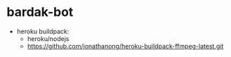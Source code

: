 # bardak-bot

* heroku buildpack:
  * heroku/nodejs
  * https://github.com/jonathanong/heroku-buildpack-ffmpeg-latest.git
  
































